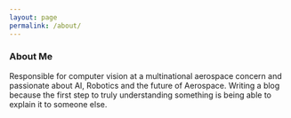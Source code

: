 ```yaml
---
layout: page
permalink: /about/
---
```


### About Me
Responsible for computer vision at a multinational aerospace concern and passionate about AI, Robotics and the future of Aerospace.
Writing a blog because the first step to truly understanding something is being able to explain it to someone else.
